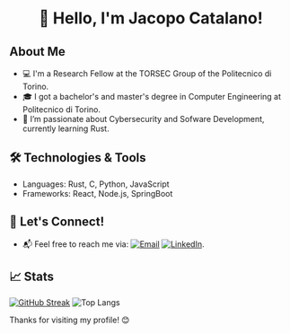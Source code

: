 <h1 id="header" align="center" >
  👋 Hello, I'm Jacopo Catalano!
</h1>

## About Me
- 💻 I'm a Research Fellow at the TORSEC Group of the Politecnico di Torino.
- 🎓 I got a bachelor's and master's degree in Computer Engineering at Politecnico di Torino.
- 🌱 I’m passionate about Cybersecurity and Sofware Development, currently learning Rust.

## 🛠️ Technologies & Tools

- Languages: Rust, C, Python, JavaScript
- Frameworks: React, Node.js, SpringBoot
  
## 💬 Let's Connect!
- 📬 Feel free to reach me via: [![Email](https://img.shields.io/badge/Email-EA4335?style=for-the-badge)](mailto:jacopo.catalano98@gmail.com) [![LinkedIn](https://img.shields.io/badge/LinkedIn-0A66C2?style=for-the-badge)](https://www.linkedin.com/in/jacopocatalano/).

## 📈 Stats
[![GitHub Streak](http://github-readme-streak-stats.herokuapp.com?user=fulmicotone98&theme=dark)](https://git.io/streak-stats)  ![Top Langs](https://github-readme-stats.vercel.app/api/top-langs/?username=fulmicotone98&layout=compact&theme=dark)


Thanks for visiting my profile! 😊

